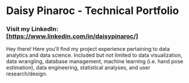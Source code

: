 # Daisy Pinaroc - Technical Portfolio
### Visit my LinkedIn: [https://www.linkedin.com/in/daisypinaroc/]
Hey there! Here you'll find my project experience pertaining to data analytics and data science. Included but not limited to data visualization, data wrangling, database management, machine learning (i.e. hand pose estimation), data engineering, statistical analyses, and user research/design.

